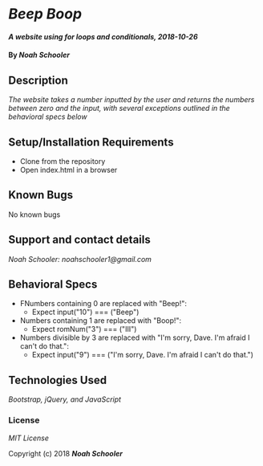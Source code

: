 # _Beep Boop_

#### _A website using for loops and conditionals, 2018-10-26_

#### By _Noah Schooler_

## Description

_The website takes a number inputted by the user and returns the numbers between zero and the input, with several exceptions outlined in the behavioral specs below_

## Setup/Installation Requirements

* Clone from the repository
* Open index.html in a browser

## Known Bugs

No known bugs

## Support and contact details

_Noah Schooler: noahschooler1@gmail.com_

## Behavioral Specs
* FNumbers containing 0 are replaced with "Beep!":
  * Expect input("10") === ("Beep")
* Numbers containing 1 are replaced with "Boop!":
  * Expect romNum("3") === ("III")
* Numbers divisible by 3 are replaced with "I'm sorry, Dave. I'm afraid I can't do that.":
  * Expect input("9") === ("I'm sorry, Dave. I'm afraid I can't do that.")

## Technologies Used

_Bootstrap, jQuery, and JavaScript_

### License

*MIT License*

Copyright (c) 2018 **_Noah Schooler_**
